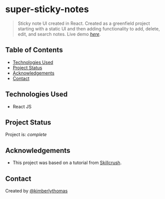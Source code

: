 # super-sticky-notes
> Sticky note UI created in React. Created as a greenfield project starting with a static UI and then adding functionality to add, delete, edit, and search notes.
> Live demo [_here_](https://lj0ekf.csb.app/). <!-- If you have the project hosted somewhere, include the link here. -->

## Table of Contents
* [Technologies Used](#technologies-used)
* [Project Status](#project-status)
* [Acknowledgements](#acknowledgements)
* [Contact](#contact)
<!-- * [License](#license) -->


## Technologies Used
- React JS


## Project Status
Project is: _complete_


## Acknowledgements
- This project was based on a tutorial from [Skillcrush](https://skillcrush.com/).


## Contact
Created by [@kimberlythomas](https://github.com/kimberlythomas)


<!-- Optional -->
<!-- ## License -->
<!-- This project is open source and available under the [... License](). -->

